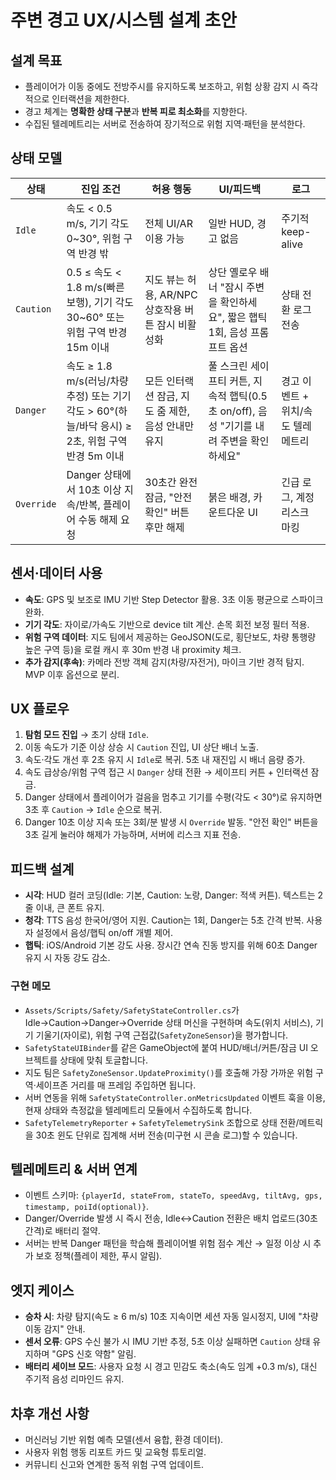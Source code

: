 # 주변 경고 UX/시스템 설계 초안

## 설계 목표
- 플레이어가 이동 중에도 전방주시를 유지하도록 보조하고, 위험 상황 감지 시 즉각적으로 인터랙션을 제한한다.
- 경고 체계는 **명확한 상태 구분**과 **반복 피로 최소화**를 지향한다.
- 수집된 텔레메트리는 서버로 전송하여 장기적으로 위험 지역·패턴을 분석한다.

## 상태 모델
| 상태 | 진입 조건 | 허용 행동 | UI/피드백 | 로그 |
| --- | --- | --- | --- | --- |
| `Idle` | 속도 < 0.5 m/s, 기기 각도 0~30°, 위험 구역 반경 밖 | 전체 UI/AR 이용 가능 | 일반 HUD, 경고 없음 | 주기적 keep-alive |
| `Caution` | 0.5 ≤ 속도 < 1.8 m/s(빠른 보행), 기기 각도 30~60° 또는 위험 구역 반경 15m 이내 | 지도 뷰는 허용, AR/NPC 상호작용 버튼 잠시 비활성화 | 상단 옐로우 배너 "잠시 주변을 확인하세요", 짧은 햅틱 1회, 음성 프롬프트 옵션 | 상태 전환 로그 전송 |
| `Danger` | 속도 ≥ 1.8 m/s(러닝/차량 추정) 또는 기기 각도 > 60°(하늘/바닥 응시) ≥ 2초, 위험 구역 반경 5m 이내 | 모든 인터랙션 잠금, 지도 줌 제한, 음성 안내만 유지 | 풀 스크린 세이프티 커튼, 지속적 햅틱(0.5초 on/off), 음성 "기기를 내려 주변을 확인하세요" | 경고 이벤트 + 위치/속도 텔레메트리 |
| `Override` | Danger 상태에서 10초 이상 지속/반복, 플레이어 수동 해제 요청 | 30초간 완전 잠금, "안전 확인" 버튼 후만 해제 | 붉은 배경, 카운트다운 UI | 긴급 로그, 계정 리스크 마킹 |

## 센서·데이터 사용
- **속도**: GPS 및 보조로 IMU 기반 Step Detector 활용. 3초 이동 평균으로 스파이크 완화.
- **기기 각도**: 자이로/가속도 기반으로 device tilt 계산. 손목 회전 보정 필터 적용.
- **위험 구역 데이터**: 지도 팀에서 제공하는 GeoJSON(도로, 횡단보도, 차량 통행량 높은 구역 등)을 로컬 캐시 후 30m 반경 내 proximity 체크.
- **추가 감지(후속)**: 카메라 전방 객체 감지(차량/자전거), 마이크 기반 경적 탐지. MVP 이후 옵션으로 분리.

## UX 플로우
1. **탐험 모드 진입** → 초기 상태 `Idle`.
2. 이동 속도가 기준 이상 상승 시 `Caution` 진입, UI 상단 배너 노출.
3. 속도·각도 개선 후 2초 유지 시 `Idle`로 복귀. 5초 내 재진입 시 배너 음량 증가.
4. 속도 급상승/위험 구역 접근 시 `Danger` 상태 전환 → 세이프티 커튼 + 인터랙션 잠금.
5. Danger 상태에서 플레이어가 걸음을 멈추고 기기를 수평(각도 < 30°)로 유지하면 3초 후 `Caution` → `Idle` 순으로 복귀.
6. Danger 10초 이상 지속 또는 3회/분 발생 시 `Override` 발동. "안전 확인" 버튼을 3초 길게 눌러야 해제가 가능하며, 서버에 리스크 지표 전송.

## 피드백 설계
- **시각**: HUD 컬러 코딩(Idle: 기본, Caution: 노랑, Danger: 적색 커튼). 텍스트는 2줄 이내, 큰 폰트 유지.
- **청각**: TTS 음성 한국어/영어 지원. Caution는 1회, Danger는 5초 간격 반복. 사용자 설정에서 음성/햅틱 on/off 개별 제어.
- **햅틱**: iOS/Android 기본 강도 사용. 장시간 연속 진동 방지를 위해 60초 Danger 유지 시 자동 강도 감소.

### 구현 메모
- `Assets/Scripts/Safety/SafetyStateController.cs`가 Idle→Caution→Danger→Override 상태 머신을 구현하며 속도(위치 서비스), 기기 기울기(자이로), 위험 구역 근접값(`SafetyZoneSensor`)을 평가합니다.
- `SafetyStateUIBinder`를 같은 GameObject에 붙여 HUD/배너/커튼/잠금 UI 오브젝트를 상태에 맞춰 토글합니다.
- 지도 팀은 `SafetyZoneSensor.UpdateProximity()`를 호출해 가장 가까운 위험 구역·세이프존 거리를 매 프레임 주입하면 됩니다.
- 서버 연동을 위해 `SafetyStateController.onMetricsUpdated` 이벤트 훅을 이용, 현재 상태와 측정값을 텔레메트리 모듈에서 수집하도록 합니다.
- `SafetyTelemetryReporter` + `SafetyTelemetrySink` 조합으로 상태 전환/메트릭을 30초 윈도 단위로 집계해 서버 전송(미구현 시 콘솔 로그)할 수 있습니다.

## 텔레메트리 & 서버 연계
- 이벤트 스키마: `{playerId, stateFrom, stateTo, speedAvg, tiltAvg, gps, timestamp, poiId(optional)}`.
- Danger/Override 발생 시 즉시 전송, Idle↔Caution 전환은 배치 업로드(30초 간격)로 배터리 절약.
- 서버는 반복 Danger 패턴을 학습해 플레이어별 위험 점수 계산 → 일정 이상 시 추가 보호 정책(플레이 제한, 푸시 알림).

## 엣지 케이스
- **승차 시**: 차량 탐지(속도 ≥ 6 m/s) 10초 지속이면 세션 자동 일시정지, UI에 "차량 이동 감지" 안내.
- **센서 오류**: GPS 수신 불가 시 IMU 기반 추정, 5초 이상 실패하면 `Caution` 상태 유지하며 "GPS 신호 약함" 알림.
- **배터리 세이브 모드**: 사용자 요청 시 경고 민감도 축소(속도 임계 +0.3 m/s), 대신 주기적 음성 리마인드 유지.

## 차후 개선 사항
- 머신러닝 기반 위험 예측 모델(센서 융합, 환경 데이터).
- 사용자 위험 행동 리포트 카드 및 교육형 튜토리얼.
- 커뮤니티 신고와 연계한 동적 위험 구역 업데이트.
